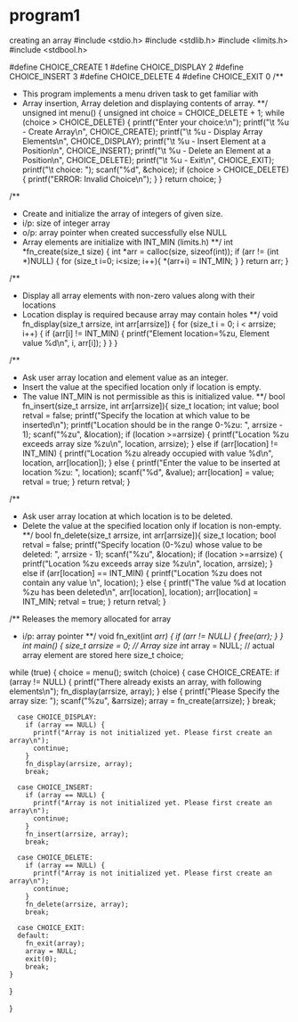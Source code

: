 # program1
creating an array 
#include <stdio.h>
#include <stdlib.h>
#include <limits.h>
#include <stdbool.h>

#define CHOICE_CREATE  1
#define CHOICE_DISPLAY 2
#define CHOICE_INSERT  3
#define CHOICE_DELETE  4
#define CHOICE_EXIT    0
/**
 * This program implements a menu driven task to get familiar with
 * Array insertion, Array deletion and displaying contents of array.
 **/
unsigned int menu() {
  unsigned int choice = CHOICE_DELETE + 1;
  while (choice > CHOICE_DELETE) {
    printf("Enter your choice:\n");
    printf("\t %u - Create Array\n", CHOICE_CREATE);
    printf("\t %u - Display Array Elements\n", CHOICE_DISPLAY);
    printf("\t %u - Insert Element at a Position\n", CHOICE_INSERT);
    printf("\t %u - Delete an Element at a Position\n", CHOICE_DELETE);
    printf("\t %u - Exit\n", CHOICE_EXIT);
    printf("\t choice: ");
    scanf("%d", &choice);
    if (choice > CHOICE_DELETE) {
      printf("ERROR: Invalid Choice\n");
    }
  }
  return choice;
}

/**
 * Create and initialize the array of integers of given size.
 * i/p: size of integer array
 * o/p: array pointer when created successfully else NULL
 * Array elements are initialize with INT_MIN (limits.h)
 **/
int *fn_create(size_t size) {
  int *arr = calloc(size, sizeof(int));
  if (arr != (int *)NULL) {
    for (size_t i=0; i<size; i++){
      *(arr+i) = INT_MIN;
    }
  }
  return arr;
}

/**
 * Display all array elements with non-zero values along with their locations
 * Location display is required because array may contain holes
 **/
void fn_display(size_t arrsize, int arr[arrsize]) {
  for (size_t i = 0; i < arrsize; i++) {
    if (arr[i] != INT_MIN) {
      printf("Element location=%zu, Element value %d\n", i, arr[i]);
    }
  }
}

/**
 * Ask user array location and element value as an integer.
 * Insert the value at the specified location only if location is empty.
 * The value INT_MIN is not permissible as this is initialized value.
 **/
bool fn_insert(size_t arrsize, int arr[arrsize]){
  size_t location;
  int    value;
  bool retval = false;
  printf("Specify the location at which value to be inserted\n");
  printf("Location should be in the range 0-%zu: ", arrsize - 1);
  scanf("%zu", &location);
  if (location >=arrsize) {
    printf("Location %zu exceeds array size %zu\n", location, arrsize);
  } else if (arr[location] != INT_MIN) {
    printf("Location %zu already occupied with value %d\n", location, arr[location]);
  } else {
    printf("Enter the value to be inserted at location %zu: ", location);
    scanf("%d", &value);
    arr[location] = value;
    retval = true;
  }
  return retval;
}

/**
 * Ask user array location at which location is to be deleted.
 * Delete the value at the specified location only if location is non-empty.
 **/
bool fn_delete(size_t arrsize, int arr[arrsize]){
  size_t location;
  bool retval = false;
  printf("Specify location (0-%zu) whose value to be deleted: ", arrsize - 1);
  scanf("%zu", &location);
  if (location >=arrsize) {
    printf("Location %zu exceeds array size %zu\n", location, arrsize);
  } else if (arr[location] == INT_MIN) {
    printf("Location %zu does not contain any value \n", location);
  } else {
    printf("The value %d at location %zu has been deleted\n", arr[location], location);
    arr[location] = INT_MIN;
    retval = true;
  }
  return retval;
}

/** Releases the memory allocated for array
 * i/p: array pointer
 **/
void fn_exit(int *arr) {
  if (arr != NULL) {
    free(arr);
  }
}
int main() {
  size_t  arrsize = 0; // Array size
  int*  array = NULL; // actual array element are stored here
  size_t choice;

  while (true) {
    choice = menu();
    switch (choice) {
      case CHOICE_CREATE:
        if (array != NULL) {
          printf("There already exists an array, with following elements\n");
          fn_display(arrsize, array);
        } else {
          printf("Please Specify the array size: ");
          scanf("%zu", &arrsize);
          array = fn_create(arrsize);
        }
        break;

      case CHOICE_DISPLAY:
        if (array == NULL) {
          printf("Array is not initialized yet. Please first create an array\n");
          continue;
        }
        fn_display(arrsize, array);
        break;

      case CHOICE_INSERT:
        if (array == NULL) {
          printf("Array is not initialized yet. Please first create an array\n");
          continue;
        }
        fn_insert(arrsize, array);
        break;

      case CHOICE_DELETE:
        if (array == NULL) {
          printf("Array is not initialized yet. Please first create an array\n");
          continue;
        }
        fn_delete(arrsize, array);
        break;

      case CHOICE_EXIT:
      default:
        fn_exit(array);
        array = NULL;
        exit(0);
        break;
    }
  }

}
